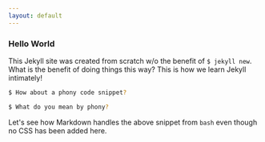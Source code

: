 ```yaml
---
layout: default
---
```

### Hello World

This Jekyll site was created from scratch w/o the benefit of `$ jekyll new`. What is the benefit of doing things this way? This is how we learn Jekyll intimately!

``` bash
$ How about a phony code snippet?

$ What do you mean by phony?

```

Let's see how Markdown handles the above snippet from `bash` even though no CSS has been added here.


